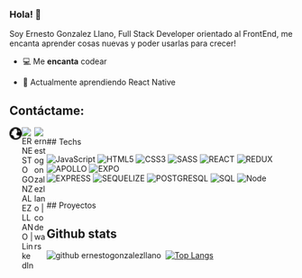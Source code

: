 ### Hola! 👋

Soy Ernesto Gonzalez Llano, Full Stack Developer orientado al FrontEnd, me encanta aprender cosas nuevas y poder usarlas para crecer!

- 💻 Me **encanta** codear

- 🌱 Actualmente aprendiendo React Native

## Contáctame:

[<img align="left" alt="ernesto gonzalez llano" width="22px" src="https://raw.githubusercontent.com/iconic/open-iconic/master/svg/globe.svg" />][website]
[<img align="left" alt="ERNESTO GONZALEZ LLANO | LinkedIn" width="22px" src="https://cdn.jsdelivr.net/npm/simple-icons@v3/icons/linkedin.svg" />][linkedin] 
[<img align="left" alt="ernestogonzalezllano | codewars" width="22px" src="https://cdn.jsdelivr.net/npm/simple-icons@3.12.1/icons/codewars.svg" />][codewars]

<br />
## Techs

![JavaScript](https://img.shields.io/badge/-JavaScript-000000?style=flat&logo=javascript)
![HTML5](https://img.shields.io/badge/-HTML5-000000?style=flat&logo=html5)
![CSS3](https://img.shields.io/badge/-CSS-000000?style=flat&logo=css3)
![SASS](https://img.shields.io/badge/-SASS-000000?style=flat&logo=sass)
![REACT](https://img.shields.io/badge/-REACT-000000?style=flat&logo=react)
![REDUX](https://img.shields.io/badge/-REDUX-000000?style=flat&logo=redux)
![APOLLO](http://img.shields.io/badge/-APOLLO-000000?style=flat&logo=apollo-graphql) 
![EXPO](http://img.shields.io/badge/-EXPO-000000?style=flat&logo=Expo) <br />
![EXPRESS](http://img.shields.io/badge/-EXPRESS.JS-000000?style=flat&logo=) 
![SEQUELIZE](http://img.shields.io/badge/-SEQUELIZE-000000?style=flat&logo=) 
![POSTGRESQL](https://img.shields.io/badge/-POSGRESQL-000000?style=flat&logo=postgresql)
![SQL](https://img.shields.io/badge/-SQL-000000?style=flat&logo=mysql)
![Node](https://img.shields.io/badge/-Node-000000?style=flat&logo=node.js) 

<br />
## Proyectos



## Github stats

<img align="left" alt="github ernestogonzalezllano" src="https://github-readme-stats.vercel.app/api?username=ernestogonzalezllano&show_icons=true" />    &nbsp;
[![Top Langs](https://github-readme-stats.vercel.app/api/top-langs/?username=ernestogonzalezllano)](https://github.com/anuraghazra/github-readme-stats) 









[website]: https://ernestogonzalezllano.vercel.app/
[linkedin]: https://www.linkedin.com/in/ernesto-gonzalez-llano/
[codewars]:https://www.codewars.com/users/ernestogonzalezllano
